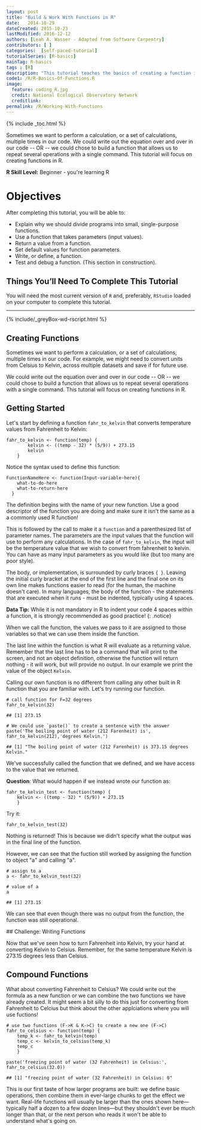 ```yaml
---
layout: post
title: "Build & Work With Functions in R"
date:   2014-10-29
dateCreated: 2015-10-23
lastModified: 2016-12-12
authors: [Leah A. Wasser - Adapted from Software Carpentry]
contributors: [ ]
categories:  [self-paced-tutorial]
tutorialSeries: [R-basics]
mainTag: R-basics
tags : [R]
description: "This tutorial teaches the basics of creating a function in R."
code1: /R/R-Basics-Of-Functions.R
image:
  feature: coding_R.jpg
  credit: National Ecological Observatory Network
  creditlink: 
permalink: /R/Working-With-Functions
---
```


{% include _toc.html %}


Sometimes we want to perform a calculation, or a set of calculations, multiple 
times in our code.  We could write out the equation over and over in our code -- 
OR -- we could chose to build a function that allows us to repeat several 
operations with a single command. This tutorial will focus on creating functions 
in R.

**R Skill Level:** Beginner - you're learning R

<div id="objectives" markdown="1">

# Objectives
After completing this tutorial, you will be able to: 

* Explain why we should divide programs into small, single-purpose functions.
* Use a function that takes parameters (input values).
* Return a value from a function.
* Set default values for function parameters.
* Write, or define, a function.
* Test and debug a function. (This section in construction).

## Things You’ll Need To Complete This Tutorial
You will need the most current version of `R` and, preferably, `RStudio` loaded
on your computer to complete this tutorial.

****

{% include/_greyBox-wd-rscript.html %}

</div>

## Creating Functions

Sometimes we want to perform a calculation, or a set of calculations, multiple 
times in our code. For example, we might need to convert units from Celsius to 
Kelvin, across multiple datasets and save if for future use. 
 
We could write out the equation over and over in our code -- OR -- we could chose to 
build a function that allows us to repeat several operations with a single 
command. This tutorial will focus on creating functions in R.

## Getting Started
Let's start by defining a function `fahr_to_kelvin` that converts temperature 
values from Fahrenheit to Kelvin:


    fahr_to_kelvin <- function(temp) {
    	    kelvin <- ((temp - 32) * (5/9)) + 273.15
    	    kelvin
    	}

Notice the syntax used to define this function:


    FunctionNameHere <- function(Input-variable-here){
    	what-to-do-here
    	what-to-return-here
      }

The definition begins with the name of your new function. Use a good descriptor 
of the function you are doing and make sure it isn't the same as a
a commonly used R function!

This is followed by the call to make it a `function` and a parenthesized list of parameter names. 
The parameters are the input values that the function will use to perform any 
calculations. In the case of `fahr_to_kelvin`, the input will be the temperature value that we 
wish to convert from fahrenheit to kelvin. You can have as many input parameters 
as you would like (but too many are poor style). 

The body, or implementation, is surrounded by curly braces `{ }`. Leaving the 
initial curly bracket at the end of the first line and the final one on its own 
line makes functions easier to read (for the human, the machine doesn't care). 
In many languages, the body of the function - the statements that are executed 
when it runs - must be indented, typically using 4 spaces. 

<i class="fa fa-star"></i> **Data Tip:** While it is not mandatory in R to indent 
your code 4 spaces within a function, it is  strongly recommended as good 
practice!
{: .notice}

When we call the function, the values we pass to it are assigned to those 
variables so that we can use them inside the function. 

The last line within the function is what R will evaluate as a returning value. 
Remember that the last line has to be a command that will print to the screen, 
and not an object definition, otherwise the function will return nothing - it 
will work, but will provide no output. In our example we print the value of 
the object `Kelvin`. 

Calling our own function is no different from calling any other built in R 
function that you are familiar with.  Let's try running our function.   


    # call function for F=32 degrees
    fahr_to_kelvin(32)

    ## [1] 273.15

    # We could use `paste()` to create a sentence with the answer
    paste('The boiling point of water (212 Farenheit) is', fahr_to_kelvin(212),'degrees Kelvin.')

    ## [1] "The boiling point of water (212 Farenheit) is 373.15 degrees Kelvin."

We've successfully called the function that we defined, and we have access to 
the value that we returned. 

**Question**: What would happen if we instead wrote our function as: 


    fahr_to_kelvin_test <- function(temp) {
    	kelvin <- ((temp - 32) * (5/9)) + 273.15
    	}

Try it: 


    fahr_to_kelvin_test(32)

Nothing is returned!  This is because we didn't specify what the output was in 
the final line of the function.  

However, we can see that the fuction still worked by assigning the function to 
object "a" and calling "a".


    # assign to a
    a <- fahr_to_kelvin_test(32)
    
    # value of a
    a

    ## [1] 273.15

We can see that even though there was no output from the function, the function 
was still operational. 

<div id="challenge" markdown="1">
## Challenge: Writing Functions

Now that we've seen how to turn Fahrenheit into Kelvin, try your hand at converting
Kelvin to Celsius. Remember, for the same temperature Kelvin is 273.15 degrees 
less than Celsius. 
</div>



## Compound Functions

What about converting Fahrenheit to Celsius? We could write out the formula as a
new function or we can combine the two functions we have already created. It might
seem a bit silly to do this just for converting from Fahrenheit to Celcius but 
think about the other applciations where you will use fuctions! 


    # use two functions (F->K & K->C) to create a new one (F->C)
    fahr_to_celsius <- function(temp) {
    	temp_k <- fahr_to_kelvin(temp)
    	temp_c <- kelvin_to_celsius(temp_k)
    	temp_c
    	}
    	
    paste('freezing point of water (32 Fahrenheit) in Celsius:', fahr_to_celsius(32.0))

    ## [1] "freezing point of water (32 Fahrenheit) in Celsius: 0"

This is our first taste of how larger programs are built: we define basic 
operations, then combine them in ever-large chunks to get the effect we want. 
Real-life functions will usually be larger than the ones shown here—typically 
half a dozen to a few dozen lines—but they shouldn't ever be much longer than 
that, or the next person who reads it won't be able to understand what's going 
on. 

